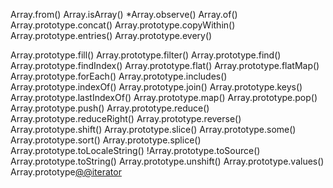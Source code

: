 
Array.from()
Array.isArray()
*Array.observe()
Array.of()
Array.prototype.concat()
Array.prototype.copyWithin()
Array.prototype.entries()
Array.prototype.every()

Array.prototype.fill()
Array.prototype.filter()
Array.prototype.find()
Array.prototype.findIndex()
Array.prototype.flat()
Array.prototype.flatMap()
Array.prototype.forEach()
Array.prototype.includes()
Array.prototype.indexOf()
Array.prototype.join()
Array.prototype.keys()
Array.prototype.lastIndexOf()
Array.prototype.map()
Array.prototype.pop()
Array.prototype.push()
Array.prototype.reduce()
Array.prototype.reduceRight()
Array.prototype.reverse()
Array.prototype.shift()
Array.prototype.slice()
Array.prototype.some()
Array.prototype.sort()
Array.prototype.splice()
Array.prototype.toLocaleString()
!Array.prototype.toSource()
Array.prototype.toString()
Array.prototype.unshift()
Array.prototype.values()
Array.prototype[@@iterator]()